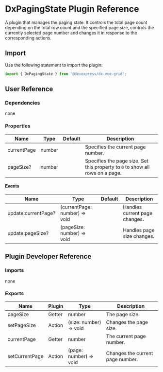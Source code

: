 # DxPagingState Plugin Reference

A plugin that manages the paging state. It controls the total page count depending on the total row count and the specified page size, controls the currently selected page number and changes it in response to the corresponding actions.

## Import

Use the following statement to import the plugin:

```js
import { DxPagingState } from '@devexpress/dx-vue-grid';
```

## User Reference

### Dependencies

none

### Properties

Name | Type | Default | Description
-----|------|---------|------------
currentPage | number | | Specifies the current page number.
pageSize? | number | | Specifies the page size. Set this property to `0` to show all rows on a page.

#### Events

Name | Type | Default | Description
-----|------|---------|------------
update:currentPage? | (currentPage: number) => void | | Handles current page changes.
update:pageSize? | (pageSize: number) => void | | Handles page size changes.

## Plugin Developer Reference

### Imports

none

### Exports

Name | Plugin | Type | Description
-----|--------|------|------------
pageSize | Getter | number | The page size.
setPageSize | Action | (size: number) => void | Changes the page size.
currentPage | Getter | number | The current page number.
setCurrentPage | Action | (page: number) => void | Changes the current page number.
